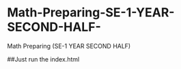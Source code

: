 # Math-Preparing-SE-1-YEAR-SECOND-HALF-
Math Preparing (SE-1 YEAR SECOND HALF)

##Just run the index.html
